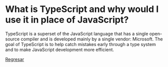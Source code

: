 # What is TypeScript and why would I use it in place of JavaScript?

TypeScript is a superset of the JavaScript language that has a single open-source compiler and is developed mainly by a single vendor: Microsoft. The goal of TypeScript is to help catch mistakes early through a type system and to make JavaScript development more efficient.



[Regresar](/)
